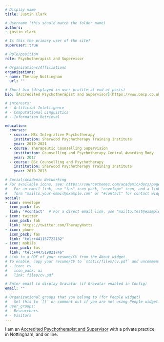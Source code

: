 ```yaml
---
# Display name
title: Justin Clark

# Username (this should match the folder name)
authors:
- justin-clark

# Is this the primary user of the site?
superuser: true

# Role/position
role: Psychotherapist and Supervisor

# Organizations/Affiliations
organizations:
- name: Therapy Nottingham
  url: ""

# Short bio (displayed in user profile at end of posts)
bio: [Accredited Psychotherapist and Supervisor](https://www.bacp.co.uk/profile/a49a6dca-4d90-e711-80e8-3863bb349ac0) in private practice.

# interests:
# - Artificial Intelligence
# - Computational Linguistics
# - Information Retrieval

education:
  courses:
  - course: MSc Integrative Psychotherapy
    institution: Sherwood Psychotherapy Training Institute
    year: 2019-2021
  - course: Therapeutic Counselling Supervision
    institution: Counselling and Psychotherapy Central Awarding Body
    year: 2017
  - course: BSc Counselling and Psychotherapy
    institution: Sherwood Psychotherapy Training Institute
    year: 2010-2013

# Social/Academic Networking
# For available icons, see: https://sourcethemes.com/academic/docs/page-builder/#icons
#   For an email link, use "fas" icon pack, "envelope" icon, and a link in the
#   form "mailto:your-email@example.com" or "#contact" for contact widget.
social:
- icon: envelope
  icon_pack: fas
  link: '#contact'  # For a direct email link, use "mailto:test@example.org".
- icon: twitter
  icon_pack: fab
  link: https://twitter.com/TherapyNotts
- icon: phone
  icon_pack: fas
  link: "tel:+441157722132"
- icon: mobile
  icon_pack: fas
  link: "tel:+447519821746"
# Link to a PDF of your resume/CV from the About widget.
# To enable, copy your resume/CV to `static/files/cv.pdf` and uncomment the lines below.
# - icon: cv
#   icon_pack: ai
#   link: files/cv.pdf

# Enter email to display Gravatar (if Gravatar enabled in Config)
email: ""

# Organizational groups that you belong to (for People widget)
#   Set this to `[]` or comment out if you are not using People widget.
# user_groups:
# - Researchers
# - Visitors
---
```


I am an [Accredited Psychotherapist and Supervisor](https://www.bacp.co.uk/profile/a49a6dca-4d90-e711-80e8-3863bb349ac0) with a private practice in Nottingham, and online.
